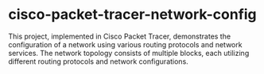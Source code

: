 # cisco-packet-tracer-network-config
This project, implemented in Cisco Packet Tracer, demonstrates the configuration of a network using various routing protocols and network services. The network topology consists of multiple blocks, each utilizing different routing protocols and network configurations.
